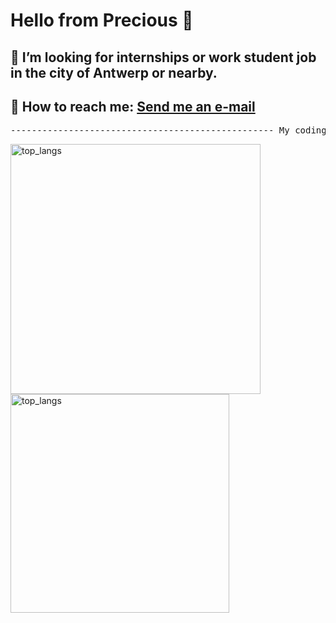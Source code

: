 # Hello from Precious 👋

## 🤝 I’m looking for internships or work student job in the city of Antwerp or nearby.
## 📧 How to reach me: <a href="mailto:precious.ajomole@outlook.com">Send me an e-mail</a>

<div>
    <pre style="text-align: center">-------------------------------------------------- My coding stats ---------------------------------------------------</pre>
</div>
<div>
  <img width=400 src="https://github-readme-stats.vercel.app/api?username=ajomoleprecious&show_icons=true&theme=cobalt&border_radius=65&include_all_commits=true&rank_icon=percentile&text_bold=true" alt="top_langs" />
  <img width=350 src="https://github-readme-stats.vercel.app/api/top-langs/?username=ajomoleprecious&hide_progress=true&show_icons=true&theme=cobalt&border_radius=55&langs_count=8&include_all_commits=true&text_bold=true" alt="top_langs" />
</div>



<!---
ajomoleprecious/ajomoleprecious is a ✨ special ✨ repository because its `README.md` (this file) appears on your GitHub profile.
You can click the Preview link to take a look at your changes.
--->
